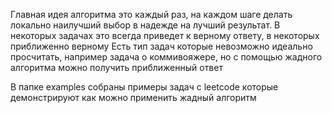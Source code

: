 Главная идея алгоритма это каждый раз, на каждом шаге делать локально наилучший выбор в надежде на лучший результат.
В некоторых задачах это всегда приведет к верному ответу, в некоторых приближенно верному
Есть тип задач которые невозможно идеально просчитать, например задача о коммивояжере, но с помощью жадного алгоритма можно получить приближенный ответ

В папке examples собраны примеры задач с leetcode которые демонстрируют как можно применить жадный алгоритм